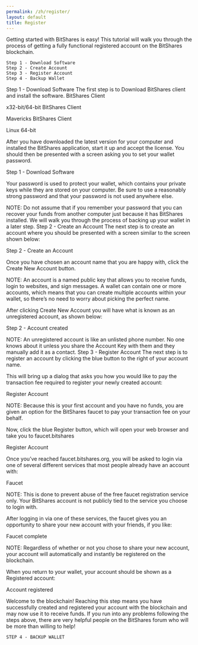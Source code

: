 ```yaml
---
permalink: /zh/register/
layout: default
title: Register
---
```


Getting started with BitShares is easy!
This tutorial will walk you through the process of getting a fully functional registered account on the BitShares blockchain.

    Step 1 - Download Software
    Step 2 - Create Account
    Step 3 - Register Account
    Step 4 - Backup Wallet

Step 1 - Download Software
The first step is to Download BitShares client and install the software.
BitShares Client

x32-bit/64-bit
BitShares Client

Mavericks
BitShares Client

Linux 64-bit

After you have downloaded the latest version for your computer and installed the BitShares application, start it up and accept the license. You should then be presented with a screen asking you to set your wallet password.

Step 1 - Download Software

Your password is used to protect your wallet, which contains your private keys while they are stored on your computer. Be sure to use a reasonably strong password and that your password is not used anywhere else.

NOTE: Do not assume that if you remember your password that you can recover your funds from another computer just because it has BitShares installed. We will walk you through the process of backing up your wallet in a later step.
Step 2 - Create an Account
The next step is to create an account where you should be presented with a screen similar to the screen shown below:

Step 2 - Create an Account

Once you have chosen an account name that you are happy with, click the Create New Account button.

NOTE: An account is a named public key that allows you to receive funds, login to websites, and sign messages. A wallet can contain one or more accounts, which means that you can create multiple accounts within your wallet, so there’s no need to worry about picking the perfect name.

After clicking Create New Account you will have what is known as an unregistered account, as shown below:

Step 2 - Account created

NOTE: An unregistered account is like an unlisted phone number. No one knows about it unless you share the Account Key with them and they manually add it as a contact.
Step 3 - Register Account
The next step is to register an account by clicking the blue button
to the right of your account name.

This will bring up a dialog that asks you how you would like to pay the transaction fee required to register your newly created account:

Register Account

NOTE: Because this is your first account and you have no funds, you are given an option for the BitShares faucet to pay your transaction fee on your behalf.

Now, click the blue Register button, which will open your web browser and take you to faucet.bitshares

Register Account

Once you’ve reached faucet.bitshares.org, you will be asked to login via one of several different services that most people already have an account with:

Faucet

NOTE: This is done to prevent abuse of the free faucet registration service only. Your BitShares account is not publicly tied to the service you choose to login with.

After logging in via one of these services, the faucet gives you an opportunity to share your new account with your friends, if you like:

Faucet complete

NOTE: Regardless of whether or not you chose to share your new account, your account will automatically and instantly be registered on the blockchain.

When you return to your wallet, your account should be shown as a Registered account:

Account registered

Welcome to the blockchain! Reaching this step means you have successfully created and registered your account with the blockchain and may now use it to receive funds. If you run into any problems following the steps above, there are very helpful people on the BitShares forum who will be more than willing to help!

    STEP 4 - BACKUP WALLET



